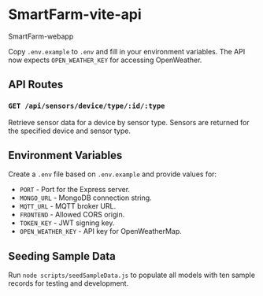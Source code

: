 # SmartFarm-vite-api

SmartFarm-webapp

Copy `.env.example` to `.env` and fill in your environment variables. The API now expects `OPEN_WEATHER_KEY` for accessing OpenWeather.

## API Routes

### `GET /api/sensors/device/type/:id/:type`

Retrieve sensor data for a device by sensor type. Sensors are returned for the
specified device and sensor type.

## Environment Variables

Create a `.env` file based on `.env.example` and provide values for:

- `PORT` - Port for the Express server.
- `MONGO_URL` - MongoDB connection string.
- `MQTT_URL` - MQTT broker URL.
- `FRONTEND` - Allowed CORS origin.
- `TOKEN_KEY` - JWT signing key.
- `OPEN_WEATHER_KEY` - API key for OpenWeatherMap.

## Seeding Sample Data

Run `node scripts/seedSampleData.js` to populate all models with ten sample
records for testing and development.
